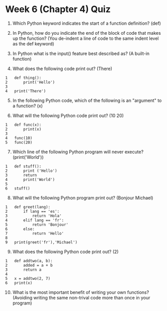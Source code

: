 # Week 6 (Chapter 4) Quiz

1. Which Python keyword indicates the start of a function definition? (def)

2. In Python, how do you indicate the end of the block of code that makes up the function? (You de-indent a line of code to the same indent level as the def keyword)

3. In Python what is the input() feature best described as? (A built-in function)

4. What does the following code print out? (There)
```
1   def thing():
2       print('Hello')
3   
4   print('There')
```

5. In the following Python code, which of the following is an "argument" to a function? (x)

6. What will the following Python code print out? (10 20)
```
1   def func(x):
2       print(x)
3   
4   func(10)
5   func(20)
```

7. Which line of the following Python program will never execute? (print('World'))
```
1   def stuff():
2       print ('Hello')
3       return
4       print('World')
5   
6   stuff()
```

8. What will the following Python program print out? (Bonjour Michael)
```
1   def greet(lang):
2       if lang == 'es':
3           return 'Hola'
4       elif lang == 'fr':
5           return 'Bonjour'
6       else:
7           return 'Hello'
8   
9   print(greet('fr'),'Michael')
```

9. What does the following Python code print out? (2)
```
1   def addtwo(a, b):
2       added = a + b
3       return a
4   
5   x = addtwo(2, 7)
6   print(x)
```

10. What is the most important benefit of writing your own functions? (Avoiding writing the same non-trival code more than once in your program)